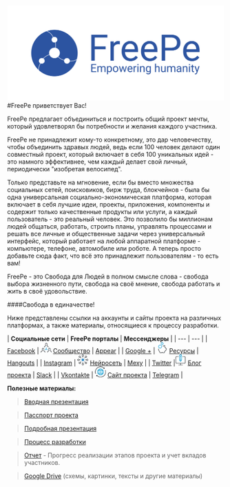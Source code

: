 ![](../images/logo.png)
#FreePe приветствует Вас! 

FreePe предлагает объединиться и построить общий проект мечты, который удовлетворял бы потребности и желания каждого участника.

FreePe не принадлежит кому-то конкретному, это дар человечеству, чтобы объединить здравых людей, ведь если 100 человек делают один совместный проект, который включает в себя 100 уникальных идей - это намного эффективнее, чем каждый делает свой личный, периодически "изобретая велосипед".

Только представьте на мгновение, если бы вместо множества социальных сетей, поисковиков, бирж труда, блокчейнов - была бы одна универсальная социально-экономическая платформа, которая включает в себя лучшие идеи, проекты, приложения, компоненты и содержит только качественные продукты или услуги, а каждый пользователь - это реальный человек. Это позволило бы миллионам людей общаться, работать, строить планы, управлять процессами и решать все личные и общественные задачи через универсальный интерфейс, который работает на любой аппаратной платформе - компьютере, телефоне, автомобиле или роботе. 
А теперь просто добавьте сюда факт, что всё это принадлежит пользователям - то есть вам!

FreePe - это Свобода для Людей в полном смысле слова - свобода выбора жизненного пути, свобода на своё мнение, свобода работать и жить в своё удовольствие. 

####Свобода в единачестве!

Ниже представлены ссылки на аккаунты и сайты проекта на различных платформах, а также материалы, относящиеся к процессу разработки.


| **Социальные сети** | **FreePe порталы** | **Мессенджеры** |
| --- | --- |
| [Facebook](https://www.facebook.com/FreePe-project-1705439936387017/)  | ![](../images/networking.png) [Сообщество](http://freepe.co/) | [Appear](https://appear.in/freepe) |
| [Google +](https://plus.google.com/106815883580854777966)  | ![](../images/piggy-bank.png) [Ресурсы](http://freepe.io/) | [Hangouts](https://hangouts.google.com/group/i8VCXO4OI49sQNo12) |
| [Instagram](https://www.instagram.com/freepe_org/) | ![](../images/ellipse.png) [Нейросеть](http://freepe.net/) | [Mexy](http://temp.mexy.pro/#freepe) |
| [Twitter](https://twitter.com/freepe_org) |![](../images/computer.png) [Блог проекта](freepe.online) | [Slack](https://freepe.slack.com/messages/@freepe/) |
| [Vkontakte]( https://vk.com/freepe_org) | ![](../images/worldwide.png)  [Сайт проекта](http://freepe.org/) | [Telegram](https://telegram.me/FreePe) |




**Полезные материалы:**


> [Вводная презентация](https://goo.gl/bxv33W)

> [Пасспорт проекта](https://docs.google.com/document/d/1GnrxdCtFMjPPS1eUxlDGbqEqOFm0PIk5tMNXN7Pmj38/edit?usp=sharing)

> [Подробная презентация](https://prezi.com/dhz0yujgcdhv/freepe-freedom-4-people/)

> [Процесс разработки](https://pintask.me/board/vPsfuf2sawcaDyt6b) 

> [Отчет](https://goo.gl/ArDg5z)  - Прогресс реализации этапов проекта и учет вкладов участников.
  
> [Google Drive](https://drive.google.com/open?id=0B9mbBuJnN6tcdS1VSFQ5dEhOdkU) (схемы, картинки, тексты и другие материалы)
